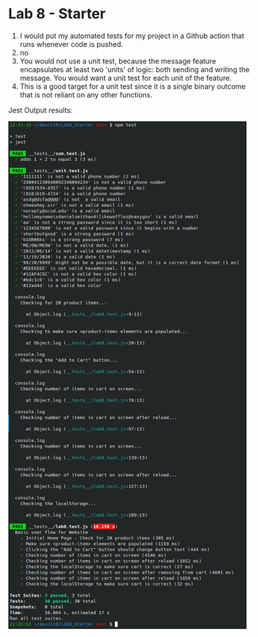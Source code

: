 # Lab 8 - Starter
1) I would put my automated tests for my project in a Github action that runs whenever code is pushed.
2) no
3) You would not use a unit test, because the message feature encapsulates at least two 'units' of logic: both sending and writing the message. You would want a unit test for each unit of the feature.
4) This is a good target for a unit test since it is a single binary outcome that is not reliant on any other functions.

Jest Output results:

![text](jestoutput.png)
